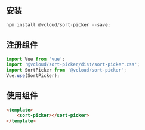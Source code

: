 ## 安装
```js
npm install @vcloud/sort-picker --save;
```

## 注册组件
```js
import Vue from 'vue';
import '@vcloud/sort-picker/dist/sort-picker.css';
import SortPicker from '@vcloud/sort-picker';
Vue.use(SortPicker);
```
## 使用组件
```html
<template>
	<sort-picker></sort-picker>
</template>
```

